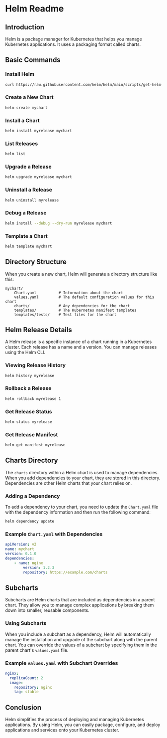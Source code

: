# Helm Readme

## Introduction

Helm is a package manager for Kubernetes that helps you manage Kubernetes applications. It uses a packaging format called charts.

## Basic Commands

### Install Helm

```sh
curl https://raw.githubusercontent.com/helm/helm/main/scripts/get-helm-3 | bash
```

### Create a New Chart

```sh
helm create mychart
```

### Install a Chart

```sh
helm install myrelease mychart
```

### List Releases

```sh
helm list
```

### Upgrade a Release

```sh
helm upgrade myrelease mychart
```

### Uninstall a Release

```sh
helm uninstall myrelease
```

### Debug a Release

```sh
helm install --debug --dry-run myrelease mychart
```

### Template a Chart

```sh
helm template mychart
```

## Directory Structure

When you create a new chart, Helm will generate a directory structure like this:

```
mychart/
    Chart.yaml          # Information about the chart
    values.yaml         # The default configuration values for this chart
    charts/             # Any dependencies for the chart
    templates/          # The Kubernetes manifest templates
    templates/tests/    # Test files for the chart
```

## Helm Release Details

A Helm release is a specific instance of a chart running in a Kubernetes cluster. Each release has a name and a version. You can manage releases using the Helm CLI.

### Viewing Release History

```sh
helm history myrelease
```

### Rollback a Release

```sh
helm rollback myrelease 1
```

### Get Release Status

```sh
helm status myrelease
```

### Get Release Manifest

```sh
helm get manifest myrelease
```

## Charts Directory

The `charts` directory within a Helm chart is used to manage dependencies. When you add dependencies to your chart, they are stored in this directory. Dependencies are other Helm charts that your chart relies on.

### Adding a Dependency

To add a dependency to your chart, you need to update the `Chart.yaml` file with the dependency information and then run the following command:

```sh
helm dependency update
```

### Example `Chart.yaml` with Dependencies

```yaml
apiVersion: v2
name: mychart
version: 0.1.0
dependencies:
    - name: nginx
        version: 1.2.3
        repository: https://example.com/charts
```

## Subcharts

Subcharts are Helm charts that are included as dependencies in a parent chart. They allow you to manage complex applications by breaking them down into smaller, reusable components.

### Using Subcharts

When you include a subchart as a dependency, Helm will automatically manage the installation and upgrade of the subchart along with the parent chart. You can override the values of a subchart by specifying them in the parent chart's `values.yaml` file.

### Example `values.yaml` with Subchart Overrides

```yaml
nginx:
  replicaCount: 2
  image:
    repository: nginx
    tag: stable
```

## Conclusion

Helm simplifies the process of deploying and managing Kubernetes applications. By using Helm, you can easily package, configure, and deploy applications and services onto your Kubernetes cluster.
